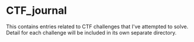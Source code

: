 # CTF_journal
This contains entries related to CTF challenges that I've attempted to solve. Detail for each challenge will be included in its own separate directory.
